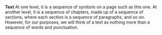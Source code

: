 **Text**
At one level, it is a sequence of symbols on a page such as this one. At another level, it is a sequence of chapters, made up of a sequence of sections, where each section is a sequence of paragraphs, and so on. However, for our purposes, we will think of a text as nothing more than a sequence of words and punctuation.